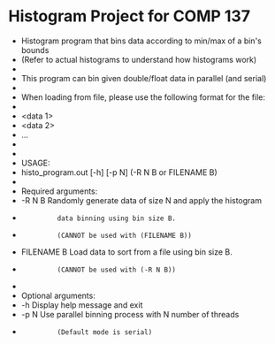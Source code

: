 # Histogram Project for COMP 137

 * Histogram program that bins data according to min/max of a bin's bounds
 * (Refer to actual histograms to understand how histograms work)
 * 
 * This program can bin given double/float data in parallel (and serial)
 * 
 * When loading from file, please use the following format for the file:
 * <number of lines of data>
 * <data 1>
 * <data 2>
 * ...
 * <data n>
 * 
 * USAGE:
 * 	histo_program.out [-h] [-p N] (-R N B or FILENAME B)
 * 
 * 	Required arguments:
 * 	-R N B		Randomly generate data of size N and apply the histogram 
 * 				data binning using bin size B.
 * 				(CANNOT be used with (FILENAME B))
 * 	FILENAME B	Load data to sort from a file using bin size B.
 * 				(CANNOT be used with (-R N B))
 * 
 * 	Optional arguments:
 * 	-h			Display help message and exit
 * 	-p N		Use parallel binning process with N number of threads
 * 				(Default mode is serial)
